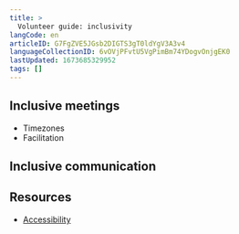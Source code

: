 ```yaml
---
title: >
  Volunteer guide: inclusivity
langCode: en
articleID: G7FgZVE5JGsb2DIGTS3gT0ldYgV3A3v4
languageCollectionID: 6vOVjPFvtU5VgPimBm74YDogvOnjgEK0
lastUpdated: 1673685329952
tags: []
---
```


## Inclusive meetings

-   Timezones
-   Facilitation

## Inclusive communication

## Resources

-   [Accessibility](/support/accessibility)